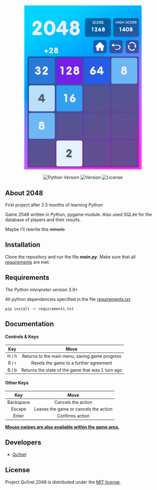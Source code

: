 <p align="center">
      <img src="./git-source/preview.png" width=380px>
</p>

<p align="center">
   <img src="https://img.shields.io/badge/Python-3.9%2B-blueviolet" alt="Python Version">
   <img src="https://img.shields.io/github/v/release/Qu1nel/2048" alt="Version">
   <img src="https://img.shields.io/github/license/Qu1nel/2048" alt="License" />
</p>

## About 2048

First project after 2.5 months of learning Python

Game 2048 written in Python, pygame module. Also used SQLite for the database of players and their results.

Maybe I'll rewrite this <s>miracle</s>

## Installation

Clone the repository and run the file ***main.py***.
Make sure that all [requirements](#requirements) are met.


## Requirements

_The Python interpreter version 3.9+_

All python dependencies specified in the file [requirements.txt](/requirements.txt)

    pip install -r requirements.txt

## Documentation

#### Controls & Keys
| Key | Move |
| :---------------: | :---------------: |
|  H / h | Returns to the main menu, saving game progress |
| R / r | Resets the game to a further agreement |
| B / b | Returns the state of the game that was 1 turn ago |

#### Other Keys
| Key | Move |
| :---------------: | :---------------: |
|  Backspace | Cancels the action |
| Escape | Leaves the game or cancels the action |
| Enter | Confirms action |

<u><b>Mouse swipes are also available within the game area.</b></u>

## Developers

- [Qu1nel](https://github.com/Qu1nel)

## License

Project Qu1nel.2048 is distributed under the [MIT license](LICENSE).
